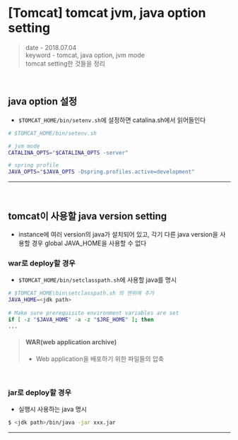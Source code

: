 # [Tomcat] tomcat jvm, java option setting
> date - 2018.07.04  
> keyword - tomcat, java option, jvm mode  
> tomcat setting한 것들을 정리  

<br>

## java option 설정
* `$TOMCAT_HOME/bin/setenv.sh`에 설정하면 catalina.sh에서 읽어들인다
```sh
# $TOMCAT_HOME/bin/setenv.sh

# jvm mode
CATALINA_OPTS="$CATALINA_OPTS -server"

# spring profile
JAVA_OPTS="$JAVA_OPTS -Dspring.profiles.active=development"
```

---

<br>

## tomcat이 사용할 java version setting
* instance에 여러 version의 java가 설치되어 있고, 각기 다른 java version을 사용할 경우 global JAVA_HOME을 사용할 수 없다

### war로 deploy할 경우
* `$TOMCAT_HOME/bin/setclasspath.sh`에 사용할 java를 명시

```sh 
# $TOMCAT_HOME\bin\setclasspath.sh 의 맨위에 추가
JAVA_HOME=<jdk path>
 
# Make sure prerequisite environment variables are set
if [ -z "$JAVA_HOME" -a -z "$JRE_HOME" ]; then
...
```

> #### WAR(web application archive)
> * Web application을 배포하기 위한 파일들의 압축

<br>

### jar로 deploy할 경우
* 실행시 사용하는 java 명시
```sh
$ <jdk path>/bin/java -jar xxx.jar
 ```

---

<br>

